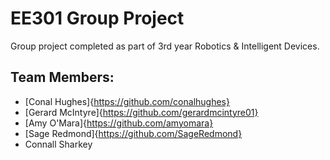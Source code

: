 # EE301 Group Project
Group project completed as part of 3rd year Robotics & Intelligent Devices.
## Team Members:  
- [Conal Hughes]{https://github.com/conalhughes}
- [Gerard McIntyre]{https://github.com/gerardmcintyre01}
- [Amy O'Mara]{https://github.com/amyomara}
- [Sage Redmond]{https://github.com/SageRedmond}
- Connall Sharkey
